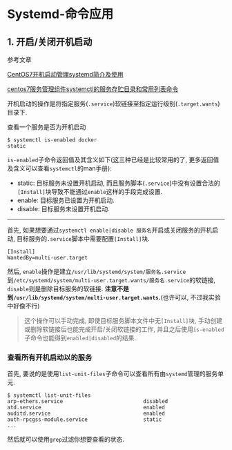 # Systemd-命令应用

## 1. 开启/关闭开机启动

参考文章

[CentOS7开机启动管理systemd简介及使用](http://www.linuxidc.com/Linux/2015-04/116648.htm)

[centos7服务管理组件systemctl的服务存贮目录和常用列表命令](http://blog.csdn.net/ownfire/article/details/50906499)

开机启动的操作是将指定服务(`.service`)软链接至指定运行级别(`.target.wants`)目录下.

查看一个服务是否为开机启动

```
$ systemctl is-enabled docker
static
```

`is-enabled`子命令返回值及其含义如下(这三种已经是比较常用的了, 更多返回值及含义可以查看`systemctl`的man手册):

- static: 目标服务未设置开机启动, 而且服务脚本(`.service`)中没有设置合法的`[Install]`块导致不能通过`enable`这样的手段完成设置.
- enable: 目标服务已设置为开机启动.
- disable: 目标服务未设置开机启动.

------

首先, 如果想要通过`systemctl enable|disable 服务名`开启或关闭服务的开机启动, 目标服务的`.service`脚本中需要配置`[Install]`块. 

```
[Install]
WantedBy=multi-user.target
```

然后, `enable`操作是建立`/usr/lib/systemd/system/服务名.service`到`/etc/systemd/system/multi-user.target.wants/服务名.service`的软链接, `disable`则是删除目标服务的软链接. **注意不是到`/usr/lib/systemd/system/multi-user.target.wants`.**(也许可以, 不过我实验中好像不行)

> 这个操作可以手动完成, 即使目标服务脚本文件中无`[Install]`块, 手动创建或删除软链接后也能完成开启/关闭软链接的工作, 并且之后使用`is-enabled`子命令也能得到`enabled|disabled`的结果.

### 查看所有开机启动以的服务

首先, 要说的是使用`list-unit-files`子命令可以查看所有由`systemd`管理的服务单元.

```
$ systemctl list-unit-files
arp-ethers.service                          disabled
atd.service                                 enabled 
auditd.service                              enabled 
auth-rpcgss-module.service                  static 
...
```

然后就可以使用`grep`过滤你想要查看的状态.
